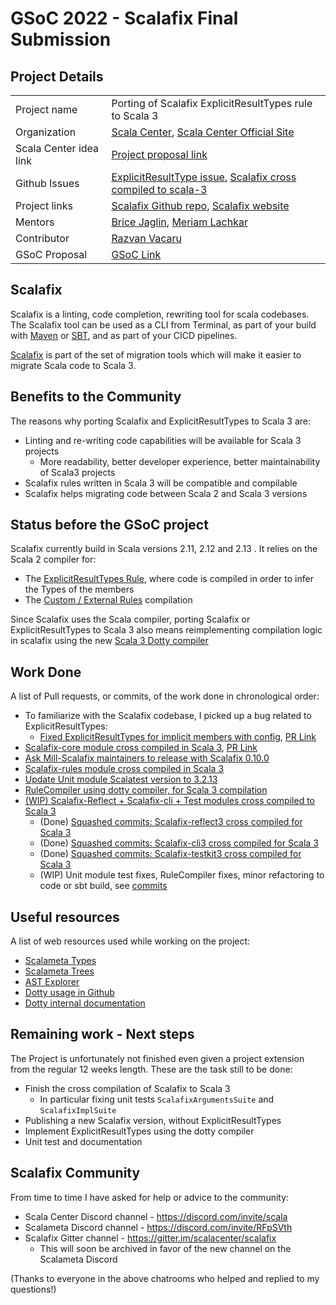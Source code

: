 # GSoC 2022 - Scalafix Final Submission

## Project Details

|                        |                                                                                                                                                                            |
|------------------------|----------------------------------------------------------------------------------------------------------------------------------------------------------------------------|
| Project name           | Porting of Scalafix ExplicitResultTypes rule to Scala 3                                                                                                                    |
| Organization           | [Scala Center](https://summerofcode.withgoogle.com/programs/2022/organizations/scala-center), [Scala Center Official Site](https://scala.epfl.ch/)                         |
| Scala Center idea link | [Project proposal link](https://github.com/scalacenter/GoogleSummerOfCode2022#adapt-the-explicitresulttypes-scalafix-rule-for-scala-3)                                     |
| Github Issues          | [ExplicitResultType issue](https://github.com/scalacenter/scalafix/issues/1583), [Scalafix cross compiled to scala-3](https://github.com/scalacenter/scalafix/issues/1316) |
| Project links          | [Scalafix Github repo](https://github.com/scalacenter/scalafix), [Scalafix website](https://scalacenter.github.io/scalafix/)                                               |
| Mentors                | [Brice Jaglin](https://github.com/bjaglin), [Meriam Lachkar](https://github.com/mlachkar)                                                                                  |
| Contributor            | [Razvan Vacaru](https://www.linkedin.com/in/razvan-vacaru-17787b5a)                                                                                                        |
| GSoC Proposal          | [GSoC Link](https://summerofcode.withgoogle.com/programs/2022/projects/gQ08FcXb)                                                                                           |

## Scalafix 

Scalafix is a linting, code completion, rewriting tool for scala codebases. The Scalafix
tool can be used as a CLI from Terminal, as part of your build with 
[Maven](https://github.com/evis/scalafix-maven-plugin) or [SBT](https://github.com/scalacenter/sbt-scalafix),
and as part of your CICD pipelines.

[Scalafix](https://docs.scala-lang.org/scala3/guides/migration/tooling-tour.html#scalafix) is part of the 
set of migration tools which will make it easier to migrate Scala code to Scala 3.

## Benefits to the Community

The reasons why porting Scalafix and ExplicitResultTypes to Scala 3 are:
- Linting and re-writing code capabilities will be available for Scala 3 projects
  - More readability, better developer experience, better maintainability of Scala3 projects  
- Scalafix rules written in Scala 3 will be compatible and compilable 
- Scalafix helps migrating code between Scala 2 and Scala 3 versions

## Status before the GSoC project

Scalafix currently build in Scala versions 2.11, 2.12 and 2.13 . It relies on the Scala 2 compiler for:
- The [ExplicitResultTypes Rule](https://scalacenter.github.io/scalafix/docs/rules/ExplicitResultTypes.html), 
  where code is compiled in order to infer the Types of the members
- The [Custom / External Rules](https://scalacenter.github.io/scalafix/docs/developers/tutorial.html) compilation

Since Scalafix uses the Scala compiler, porting Scalafix or ExplicitResultTypes to Scala 3 also means 
reimplementing compilation logic in scalafix using the new [Scala 3 Dotty compiler](https://index.scala-lang.org/lampepfl/dotty)

## Work Done 

A list of Pull requests, or commits, of the work done in chronological order:

- To familiarize with the Scalafix codebase, I picked up a bug related to ExplicitResultTypes:
  - [Fixed ExplicitResultTypes for implicit members with config](https://github.com/scalacenter/scalafix/issues/1216), [PR Link](https://github.com/scalacenter/scalafix/pull/1627)
- [Scalafix-core module cross compiled in Scala 3](https://github.com/scalacenter/scalafix/issues/1316#issuecomment-1185515566), [PR Link](https://github.com/scalacenter/scalafix/pull/1629)
- [Ask Mill-Scalafix maintainers to release with Scalafix 0.10.0](https://github.com/joan38/mill-scalafix/pull/91#issuecomment-1178675781)
- [Scalafix-rules module cross compiled in Scala 3](https://github.com/scalacenter/scalafix/pull/1643)
- [Update Unit module Scalatest version to 3.2.13](https://github.com/scalacenter/scalafix/pull/1661)
- [RuleCompiler using dotty compiler, for Scala 3 compilation](https://github.com/scalacenter/scalafix/pull/1650/files#diff-fdc2359988794371ab0f9ef79b3204495b197cbff15dd4d84123edf8c512c4c2)
- [(WIP) Scalafix-Reflect + Scalafix-cli + Test modules cross compiled to Scala 3](https://github.com/scalacenter/scalafix/pull/1650)
  - (Done) [Squashed commits: Scalafix-reflect3 cross compiled for Scala 3](https://github.com/scalacenter/scalafix/pull/1650/commits/6c35519958a628f1a629a19892f4d816f55d12f1)
  - (Done) [Squashed commits: Scalafix-cli3 cross compiled for Scala 3](https://github.com/scalacenter/scalafix/pull/1650/commits/390b84888fa90e2614beb0cda80cdc31bdca8429)
  - (Done) [Squashed commits: Scalafix-testkit3 cross compiled for Scala 3](https://github.com/scalacenter/scalafix/pull/1650/commits/e08e1cb975b77e6b8d432211902471aa11349f48)
  - (WIP) Unit module test fixes, RuleCompiler fixes, minor refactoring to code or sbt build, see [commits](https://github.com/scalacenter/scalafix/pull/1650/commits)

## Useful resources

A list of web resources used while working on the project: 

- [Scalameta Types](https://scalameta.org/docs/trees/quasiquotes.html#types-metatype)
- [Scalameta Trees](https://scalameta.org/docs/trees/guide.html#what-is-a-syntax-tree)
- [AST Explorer](https://astexplorer.net/#/gist/ec56167ffafb20cbd8d68f24a37043a9/677e43f3adb93db8513dbe4e2c868dd4f78df4b3)
- [Dotty usage in Github](https://github.com/search?q=org%3Alampepfl+import+dotty.tools.dotc.Compiler&type=code)
- [Dotty internal documentation](https://dotty.epfl.ch/docs/internals/overall-structure.html)


## Remaining work - Next steps

The Project is unfortunately not finished even given a project extension from the regular 12 weeks length.
These are the task still to be done:

- Finish the cross compilation of Scalafix to Scala 3
  - In particular fixing unit tests `ScalafixArgumentsSuite` and `ScalafixImplSuite`
- Publishing a new Scalafix version, without ExplicitResultTypes
- Implement ExplicitResultTypes using the dotty compiler
- Unit test and documentation

## Scalafix Community 

From time to time I have asked for help or advice to the community:
- Scala Center Discord channel - https://discord.com/invite/scala
- Scalameta Discord channel - https://discord.com/invite/RFpSVth
- Scalafix Gitter channel - https://gitter.im/scalacenter/scalafix
  - This will soon be archived in favor of the new channel on the Scalameta Discord

(Thanks to everyone in the above chatrooms who helped and replied to my questions!)
